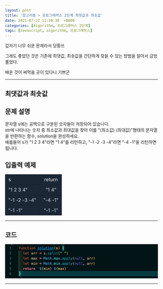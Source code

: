 ```yaml
---
layout: post
title: '알고리즘 > 프로그래머스 2단계 최댓값과 최솟값'
date: 2021-07-22 11:20:30  +0800
categories: [Algorithm, 프로그래머스 2단계]
tags: [Javascript, algorithm, 프로그래머스]
---
```


갑자기 너무 쉬운 문제라서 당황쓰

그래도 좋았던 것은 기존에 최댓값, 최솟값을 간단하게 찾을 수 있는 방법을 알아서 금방 풀었다.

배운 것이 써먹을 곳이 있다니 기쁘군

---

## **최댓값과 최솟값**

## **문제 설명**

문자열 s에는 공백으로 구분된 숫자들이 저장되어 있습니다.  
str에 나타나는 숫자 중 최소값과 최대값을 찾아 이를 "(최소값) (최대값)"형태의 문자열을 반환하는 함수, solution을 완성하세요.  
예를들어 s가 "1 2 3 4"라면 "1 4"를 리턴하고, "-1 -2 -3 -4"라면 "-4 -1"을 리턴하면 됩니다.

## **입출력 예제**

![image](/assets/img/sample/maxmin2.png)

---

## **코드**

![image](/assets/img/sample/maxmin1.png)

---
